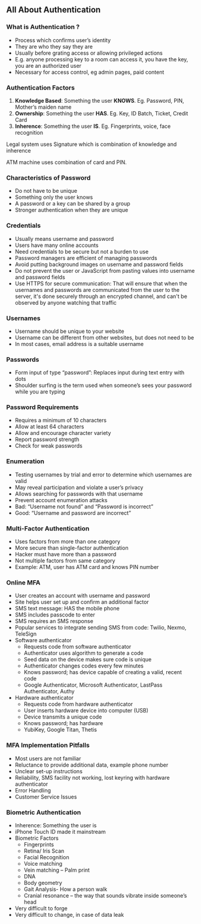 ## All About Authentication
### What is Authentication ?
- Process which confirms user’s identity
- They are who they say they are
-	Usually before grating access or allowing privileged actions
-	E.g. anyone processing key to a room can access it, you have the key, you are an authorized user
-	Necessary for access control, eg admin pages, paid content

### Authentication Factors
1. **Knowledge Based**: Something the user **KNOWS**. Eg. Password, PIN, Mother’s maiden name
2. **Ownership**: Something the user **HAS**. Eg. Key, ID Batch, Ticket, Credit Card
3. **Inherence**: Something the user **IS**. Eg. Fingerprints, voice, face recognition

Legal system uses Signature which is combination of knowledge and inherence

ATM machine uses combination of card and PIN.

### Characteristics of Password
- Do not have to be unique
- Something only the user knows
-	A password or a key can be shared by a group
-	Stronger authentication when they are unique

### Credentials
-	Usually means username and password
-	Users have many online accounts
-	Need credentials to be secure but not a burden to use
-	Password managers are efficient of managing passwords
-	Avoid putting background images on username and password fields
-	Do not prevent the user or JavaScript from pasting values into username and password fields
-	Use HTTPS for secure communication: That will ensure that when the usernames and passwords are communicated from the user to the server, it's done securely through an encrypted channel, and can't be observed by anyone watching that traffic

### Usernames
-	Username should be unique to your website
-	Username can be different from other websites, but does not need to be
-	In most cases, email address is a suitable username

### Passwords
-	Form input of type “password”: Replaces input during text entry with dots
-	Shoulder surfing is the term used when someone’s sees your password while you are typing

### Password Requirements
-	Requires a minimum of 10 characters
-	Allow at least 64 characters
-	Allow and encourage character variety
-	Report password strength
-	Check for weak passwords

### Enumeration
-	Testing usernames by trial and error to determine which usernames are valid
-	May reveal participation and violate a user’s privacy
-	Allows searching for passwords with that username
-	Prevent account enumeration attacks
  - Bad: “Username not found” and “Password is incorrect”
  - Good: “Username and password are incorrect”

### Multi-Factor Authentication
-	Uses factors from more than one category
-	More secure than single-factor authentication
-	Hacker must have more than a password
-	Not multiple factors from same category
-	Example: ATM, user has ATM card and knows PIN number 

### Online MFA
-	User creates an account with username and password
-	Site helps user set up and confirm an additional factor
  - SMS text message: HAS the mobile phone
  - SMS includes passcode to enter
  - SMS requires an SMS response
- Popular services to integrate sending SMS from code: Twilio, Nexmo, TeleSign
- Software authenticator
  - Requests code from software authenticator
  - Authenticator uses algorithm to generate a code
  - Seed data on the device makes sure code is unique
  - Authenticator changes codes every few minutes
  - Knows password; has device capable of creating a valid, recent code
  - Google Authenticator, Microsoft Authenticator, LastPass Authenticator, Authy
- Hardware authenticator
  - Requests code from hardware authenticator
  - User inserts hardware device into computer (USB)
  - Device transmits a unique code
  - Knows password; has hardware
  - YubiKey, Google Titan, Thetis 

### MFA Implementation Pitfalls
- Most users are not familiar
- Reluctance to provide additional data, example phone number
- Unclear set-up instructions
- Reliability, SMS facility not working, lost keyring with hardware authenticator
- Error Handling
- Customer Service Issues

### Biometric Authentication
- Inherence: Something the user is
- iPhone Touch ID made it mainstream
- Biometric Factors
  - Fingerprints
  - Retina/ Iris Scan
  - Facial Recognition
  - Voice matching
  - Vein matching – Palm print
  - DNA
  - Body geometry
  - Gait Analysis- How a person walk
  - Cranial resonance – the way that sounds vibrate inside someone’s head
- Very difficult to forge
- Very difficult to change, in case of data leak
